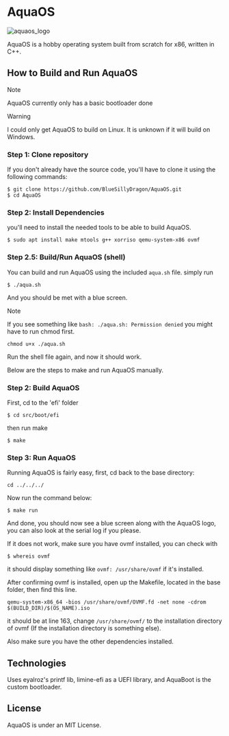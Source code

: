 # AquaOS
![aquaos_logo](https://github.com/BlueSillyDragon/AquaOS/assets/137140267/a5a036a3-5ffe-4dd5-b629-f7fca611a3f1)

AquaOS is a hobby operating system built from scratch for x86, written in C++.

## How to Build and Run AquaOS

> [!NOTE]
> AquaOS currently only has a basic bootloader done

> [!WARNING]
> I could only get AquaOS to build on Linux.
> It is unknown if it will build on Windows.

### Step 1: Clone repository

If you don't already have the source code, you'll have to clone it using the following commands:
```
$ git clone https://github.com/BlueSillyDragon/AquaOS.git
$ cd AquaOS
```
### Step 2: Install Dependencies

you'll need to install the needed tools to be able to build
AquaOS.
```
$ sudo apt install make mtools g++ xorriso qemu-system-x86 ovmf
```

### Step 2.5: Build/Run AquaOS (shell)

You can build and run AquaOS using the included `aqua.sh` file.
simply run
```
$ ./aqua.sh
```
And you should be met with a blue screen.

> [!NOTE]
> If you see something like `bash: ./aqua.sh: Permission denied` you might have to run chmod first.
> ```
> chmod u+x ./aqua.sh
> ```
> Run the shell file again, and now it should work.

Below are the steps to make and run AquaOS manually.

### Step 2: Build AquaOS

First, cd to the 'efi' folder
```
$ cd src/boot/efi
```
then run make
```
$ make
```

### Step 3: Run AquaOS

Running AquaOS is fairly easy, first, cd back to the base directory:
```
cd ../../../
```
Now run the command below:
```
$ make run
```

And done, you should now see a blue screen along with the AquaOS logo, you can also look at the serial log if you please.

If it does not work, make sure you have ovmf installed, you can check with
```
$ whereis ovmf
```
it should display something like `ovmf: /usr/share/ovmf` if it's installed.

After confirming ovmf is installed, open up the Makefile, located in the base folder, then find this line.
```
qemu-system-x86_64 -bios /usr/share/ovmf/OVMF.fd -net none -cdrom $(BUILD_DIR)/$(OS_NAME).iso
```
it should be at line 163, change `/usr/share/ovmf/` to the installation directory of ovmf (If the installation directory is something else).

Also make sure you have the other dependencies installed.

## Technologies
Uses eyalroz's printf lib, limine-efi as a UEFI library, and AquaBoot is the custom bootloader.

## License
AquaOS is under an MIT License.

